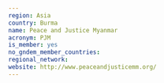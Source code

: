 ```yaml
---
region: Asia
country: Burma
name: Peace and Justice Myanmar
acronym: PJM
is_member: yes
no_gndem_member_countries: 
regional_network: 
website: http://www.peaceandjusticemm.org/
---
```

